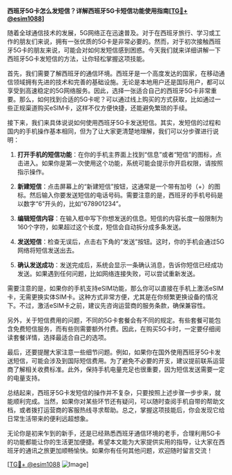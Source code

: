**西班牙5G卡怎么发短信？详解西班牙5G卡短信功能使用指南[[TG💪+ @esim1088](https://t.me/s/esim1088)]**

随着全球通信技术的发展，5G网络正在迅速普及。对于在西班牙旅行、学习或工作的朋友们来说，拥有一张优质的5G卡是非常必要的。然而，对于初次接触西班牙5G卡的朋友来说，可能会对如何发短信感到困惑。今天我们就来详细讲解一下西班牙5G卡发短信的方法，让你轻松掌握这项技能。

首先，我们需要了解西班牙的通信环境。西班牙是一个高度发达的国家，在移动通信领域拥有先进的技术和完善的基础设施。无论是本地用户还是国际用户，都可以享受到高速稳定的5G网络服务。因此，选择一张适合自己的西班牙5G卡非常重要。那么，如何找到合适的5G卡呢？可以通过线上购买的方式获取，比如通过一些正规渠道购买eSIM卡，这样不仅方便快捷，还能避免繁琐的手续。

接下来，我们来具体说说如何使用西班牙5G卡发送短信。其实，发短信的过程和国内的手机操作基本相同，但为了让大家更清楚地理解，我们可以分步骤进行说明：

1. **打开手机的短信功能**：在你的手机主界面上找到“信息”或者“短信”的图标，点击进入。如果你是第一次使用这个功能，系统可能会提示你开启权限，请按照指示操作。

2. **新建短信**：点击屏幕上的“新建短信”按钮，这通常是一个带有加号（+）的图标。然后输入你要发送短信的电话号码。需要注意的是，西班牙的手机号码是以数字“6”开头的，比如“678901234”。

3. **编辑短信内容**：在输入框中写下你想发送的信息。短信的内容长度一般限制为160个字符，如果超过这个长度，短信会自动拆分成多条发送。

4. **发送短信**：检查无误后，点击右下角的“发送”按钮。这时，你的手机会通过5G网络将短信发送出去。

5. **确认发送成功**：发送完成后，系统会显示一条确认消息，告诉你短信已经成功发送。如果遇到任何问题，比如网络连接失败，可以尝试重新发送。

需要注意的是，如果你的手机支持eSIM功能，那么你可以直接在手机上激活eSIM卡，无需更换实体SIM卡。这种方式非常方便，尤其是在你频繁更换设备的情况下。不过，激活eSIM卡之前，建议先咨询运营商的服务条款，确保兼容性。

另外，关于短信费用的问题，不同的5G卡套餐会有不同的规定。有些套餐可能包含免费短信服务，而有些则需要额外付费。因此，在购买5G卡时，一定要仔细阅读套餐详情，选择最适合自己的选项。

最后，还要提醒大家注意一些细节问题。例如，如果你在国外使用西班牙5G卡发送短信，可能会涉及到国际短信费用。为了避免不必要的开支，建议提前联系运营商了解相关收费标准。此外，保持手机电量充足也很重要，因为短信发送需要一定的电量支持。

总结起来，西班牙5G卡发短信的操作并不复杂，只要按照上述步骤一步步来，就能顺利完成。当然，如果你对某些环节还有疑问，可以随时查阅手机自带的帮助文档，或者拨打运营商的客服热线寻求帮助。总之，掌握这项技能后，你会发现它给日常生活带来的便利远超想象。

无论你是初来乍到的新手，还是已经熟悉西班牙通信环境的老手，合理利用5G卡的功能都能让你的生活更加便捷。希望本文能为大家提供实用的指导，让大家在西班牙的通讯之旅更加顺畅愉快。如果你有任何其他问题，欢迎随时留言交流！

[[TG💪+ @esim1088](https://t.me/s/esim1088) ![Image](https://i.postimg.cc/4NQfJmqS/Snipaste-2025-05-13-00-14-12.png)]